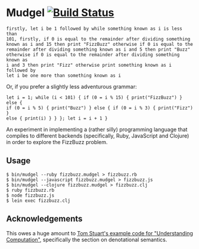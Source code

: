 # Mudgel [![Build Status](https://travis-ci.org/mudge/mudgel.svg?branch=master)](http://travis-ci.org/mudge/mudgel)

    firstly, let i be 1 followed by while something known as i is less than
    101, firstly, if 0 is equal to the remainder after dividing something
    known as i and 15 then print "FizzBuzz" otherwise if 0 is equal to the
    remainder after dividing something known as i and 5 then print "Buzz"
    otherwise if 0 is equal to the remainder after dividing something known as
    i and 3 then print "Fizz" otherwise print something known as i followed by
    let i be one more than something known as i

Or, if you prefer a slightly less adventurous grammar:

    let i = 1; while (i < 101) { if (0 = i % 15) { print("FizzBuzz") } else {
    if (0 = i % 5) { print("Buzz") } else { if (0 = i % 3) { print("Fizz") }
    else { print(i) } } }; let i = i + 1 }

An experiment in implementing a (rather silly) programming language that
compiles to different backends (specifically, Ruby, JavaScript and Clojure) in
order to explore the FizzBuzz problem.

## Usage

```console
$ bin/mudgel --ruby fizzbuzz.mudgel > fizzbuzz.rb
$ bin/mudgel --javascript fizzbuzz.mudgel > fizzbuzz.js
$ bin/mudgel --clojure fizzbuzz.mudgel > fizzbuzz.clj
$ ruby fizzbuzz.rb
$ node fizzbuzz.js
$ lein exec fizzbuzz.clj
```

## Acknowledgements

This owes a huge amount to [Tom Stuart's example code for "Understanding
Computation"](https://github.com/tomstuart/computationbook), specifically the
section on denotational semantics.

